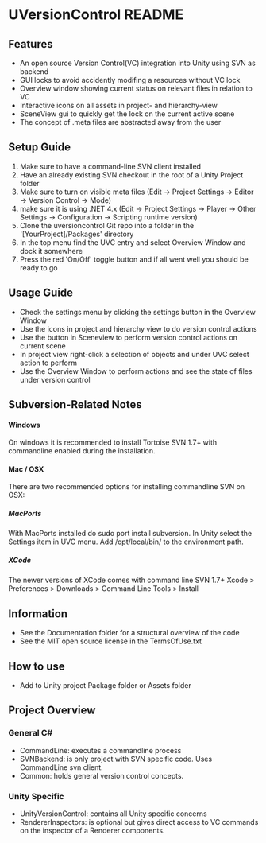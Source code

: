 UVersionControl README
======================

## Features
 * An open source Version Control(VC) integration into Unity using SVN as backend
 * GUI locks to avoid accidently modifing a resources without VC lock
 * Overview window showing current status on relevant files in relation to VC
 * Interactive icons on all assets in project- and hierarchy-view
 * SceneView gui to quickly get the lock on the current active scene
 * The concept of .meta files are abstracted away from the user

## Setup Guide
 1) Make sure to have a command-line SVN client installed
 2) Have an already existing SVN checkout in the root of a Unity Project folder
 3) Make sure to turn on visible meta files 
    (Edit -> Project Settings -> Editor -> Version Control -> Mode)
 4) make sure it is using .NET 4.x 
    (Edit -> Project Settings -> Player -> Other Settings -> Configuration -> Scripting runtime version)
 5) Clone the uversioncontrol Git repo into a folder in the '[YourProject]/Packages' directory
 6) In the top menu find the UVC entry and select Overview Window and dock it somewhere
 7) Press the red 'On/Off' toggle button and if all went well you should be ready to go

## Usage Guide
 * Check the settings menu by clicking the settings button in the Overview Window
 * Use the icons in project and hierarchy view to do version control actions
 * Use the button in Sceneview to perform version control actions on current scene
 * In project view right-click a selection of objects and under UVC select action to perform
 * Use the Overview Window to perform actions and see the state of files under version control

## Subversion-Related Notes

#### Windows
On windows it is recommended to install Tortoise SVN 1.7+ with commandline enabled 
during the installation.

#### Mac / OSX
There are two recommended options for installing commandline SVN on OSX:

##### MacPorts
With MacPorts installed do sudo port install subversion. 
In Unity select the Settings item in UVC menu. Add /opt/local/bin/ to the environment path.

##### XCode
The newer versions of XCode comes with command line SVN 1.7+
Xcode > Preferences > Downloads > Command Line Tools > Install

## Information
 * See the Documentation folder for a structural overview of the code
 * See the MIT open source license in the TermsOfUse.txt
 
## How to use
 * Add to Unity project Package folder or Assets folder

## Project Overview
### General C#
  * CommandLine: executes a commandline process
  * SVNBackend: is only project with SVN specific code. Uses CommandLine svn client.
  * Common: holds general version control concepts.

### Unity Specific
  * UnityVersionControl: contains all Unity specific concerns
  * RendererInspectors: is optional but gives direct access to VC commands
    on the inspector of a Renderer components.
